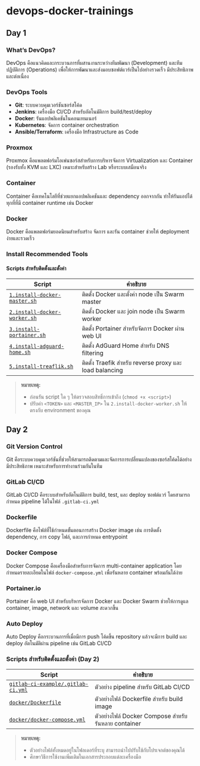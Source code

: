 # devops-docker-trainings

## Day 1

### What’s DevOps?
DevOps คือแนวคิดและกระบวนการที่ผสานงานระหว่างทีมพัฒนา (Development) และทีมปฏิบัติการ (Operations) เพื่อให้การพัฒนาและส่งมอบซอฟต์แวร์เป็นไปอย่างรวดเร็ว มีประสิทธิภาพ และต่อเนื่อง

### DevOps Tools
- **Git**: ระบบควบคุมเวอร์ชันซอร์สโค้ด
- **Jenkins**: เครื่องมือ CI/CD สำหรับอัตโนมัติการ build/test/deploy
- **Docker**: รันแอปพลิเคชันในคอนเทนเนอร์
- **Kubernetes**: จัดการ container orchestration
- **Ansible/Terraform**: เครื่องมือ Infrastructure as Code

### Proxmox
Proxmox คือแพลตฟอร์มโอเพ่นซอร์สสำหรับการบริหารจัดการ Virtualization และ Container (รองรับทั้ง KVM และ LXC) เหมาะสำหรับสร้าง Lab หรือระบบเสมือนจริง

### Container
Container คือเทคโนโลยีที่ช่วยแยกแอปพลิเคชันและ dependency ออกจากกัน ทำให้รันแอปได้ทุกที่ที่มี container runtime เช่น Docker

### Docker
Docker คือแพลตฟอร์มยอดนิยมสำหรับสร้าง จัดการ และรัน container ช่วยให้ deployment ง่ายและรวดเร็ว

### Install Recommended Tools

#### Scripts สำหรับติดตั้งและตั้งค่า

| Script | คำอธิบาย |
|--------|----------|
| [`1.install-docker-master.sh`](scripts/1.install-docker-master.sh) | ติดตั้ง Docker และตั้งค่า node เป็น Swarm master |
| [`2.install-docker-worker.sh`](scripts/2.install-docker-worker.sh) | ติดตั้ง Docker และ join node เป็น Swarm worker |
| [`3.install-portainer.sh`](scripts/3.install-portainer.sh) | ติดตั้ง Portainer สำหรับจัดการ Docker ผ่าน web UI |
| [`4.install-adguard-home.sh`](scripts/4.install-adguard-home.sh) | ติดตั้ง AdGuard Home สำหรับ DNS filtering |
| [`5.install-treaflik.sh`](scripts/5.install-treaflik.sh) | ติดตั้ง Traefik สำหรับ reverse proxy และ load balancing |

> **หมายเหตุ:**  
> - ก่อนรัน script ใด ๆ ให้ตรวจสอบสิทธิ์การเข้าถึง (`chmod +x <script>`)
> - ปรับค่า `<TOKEN>` และ `<MASTER_IP>` ใน `2.install-docker-worker.sh` ให้ตรงกับ environment ของคุณ


## Day 2

### Git Version Control
Git คือระบบควบคุมเวอร์ชันที่ช่วยให้สามารถติดตามและจัดการการเปลี่ยนแปลงของซอร์สโค้ดได้อย่างมีประสิทธิภาพ เหมาะสำหรับการทำงานร่วมกันในทีม

### GitLab CI/CD
GitLab CI/CD คือระบบสำหรับอัตโนมัติการ build, test, และ deploy ซอฟต์แวร์ โดยสามารถกำหนด pipeline ได้ในไฟล์ `.gitlab-ci.yml`

### Dockerfile
Dockerfile คือไฟล์ที่ใช้กำหนดขั้นตอนการสร้าง Docker image เช่น การติดตั้ง dependency, การ copy ไฟล์, และการกำหนด entrypoint

### Docker Compose
Docker Compose คือเครื่องมือสำหรับการจัดการ multi-container application โดยกำหนดรายละเอียดในไฟล์ `docker-compose.yml` เพื่อรันหลาย container พร้อมกันได้ง่าย

### Portainer.io
Portainer คือ web UI สำหรับบริหารจัดการ Docker และ Docker Swarm ช่วยให้การดูแล container, image, network และ volume สะดวกขึ้น

### Auto Deploy
Auto Deploy คือกระบวนการที่เมื่อมีการ push โค้ดขึ้น repository แล้วจะมีการ build และ deploy อัตโนมัติผ่าน pipeline เช่น GitLab CI/CD

### Scripts สำหรับติดตั้งและตั้งค่า (Day 2)

| Script | คำอธิบาย |
|--------|----------|
| [`gitlab-ci-example/.gitlab-ci.yml`](gitlab-ci-example/.gitlab-ci.yml) | ตัวอย่าง pipeline สำหรับ GitLab CI/CD |
| [`docker/Dockerfile`](docker/Dockerfile) | ตัวอย่างไฟล์ Dockerfile สำหรับ build image |
| [`docker/docker-compose.yml`](docker/docker-compose.yml) | ตัวอย่างไฟล์ Docker Compose สำหรับรันหลาย container |

> **หมายเหตุ:**  
> - ตัวอย่างไฟล์ทั้งหมดอยู่ในโฟลเดอร์ที่ระบุ สามารถนำไปปรับใช้กับโปรเจกต์ของคุณได้
> - ศึกษาวิธีการใช้งานเพิ่มเติมในเอกสารประกอบแต่ละเครื่องมือ

